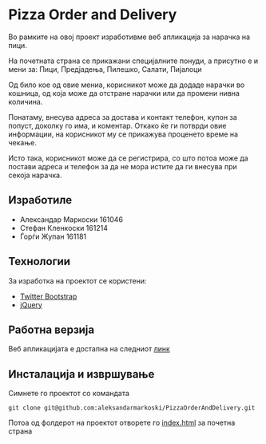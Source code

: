 # Pizza Order and Delivery

Во рамките на овој проект изработивме веб апликација за нарачка на пици.

На почетната страна се прикажани специјалните понуди, а присутно е и мени за: Пици, Предјадења, Пилешко, Салати, Пијалоци

Од било кое од овие мениа, корисникот може да додаде нарачки во кошница, од која може да отстране нарачки или да промени нивна количина.

Понатаму, внесува адреса за достава и контакт телефон, купон за попуст, доколку го има, и коментар. Откако ќе ги потврди овие информации, на корисникот му се прикажува проценето време на чекање.

Исто така, корисникот може да се регистрира, со што потоа може да постави адреса и телефон за да не мора истите да ги внесува при секоја нарачка.

## Изработиле

- Александар Маркоски 161046
- Стефан Кленкоски 161214
- Ѓорѓи Жупан 161181

## Технологии

За изработка на проектот се користени:
- [Twitter Bootstrap](http://twitter.github.com/bootstrap/)
- [jQuery](http://jquery.com)

## Работна верзија

Веб апликацијата е достапна на следниот [линк](http://www.pizzadel.ml)

## Инсталација и извршување

Симнете го проектот со командата
```
git clone git@github.com:aleksandarmarkoski/PizzaOrderAndDelivery.git
```

Потоа од фолдерот на проектот отворете го [index.html](http://#) за почетна страна
